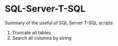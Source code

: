 # SQL-Server-T-SQL
Summary of the useful of SQL Server T-SQL scripts

1. Truncate all tables
2. Search all columns by string 
